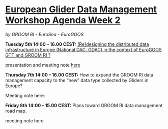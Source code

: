 # [European Glider Data Management Workshop Agenda Week 2](https://www.groom-h2020.eu/european-glider-data-management-workshop-agenda/)
*by GROOM RI - EuroSea - EuroGOOS*

**Tuesday 5th 14:00 – 16.00 CEST:** [(Re)designing the distributed data infrastructure in Europe (National DAC, GDAC) in the context of EuroGOOS GTT and GROOM RI ?](https://github.com/OceanGlidersCommunity/meeting_notes/blob/main/2022/agenda_WS2-1.pdf)

presentation and meeting note [here](https://github.com/OceanGlidersCommunity/meeting_notes/blob/main/2022/The%20distributed%20data%20infrastructure%20in%20Europe%20(National%20DAC%2C%20GDAC)%20in%20the%20context%20of%20EuroGOOS%20GTT%20and%20GROOM%20RI%20.md)

**Thursday 7th 14:00 – 16.00 CEST:** How to expand the GROOM RI data management capacity to the “new” data type collected by Gliders in Europe?

Meeting note here:

**Friday 8th 14:00 – 15.00 CEST:** Plans toward GROOM RI data management road map.

meeting note here

